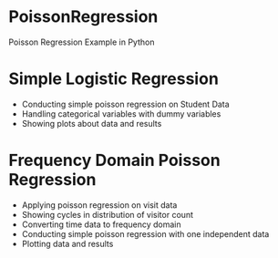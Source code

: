 # PoissonRegression
Poisson Regression Example in Python

# Simple Logistic Regression
- Conducting simple poisson regression on Student Data
- Handling categorical variables with dummy variables
- Showing plots about data and results

# Frequency Domain Poisson Regression
- Applying poisson regression on visit data
- Showing cycles in distribution of visitor count
- Converting time data to frequency domain
- Conducting simple poisson regression with one independent data
- Plotting data and results

